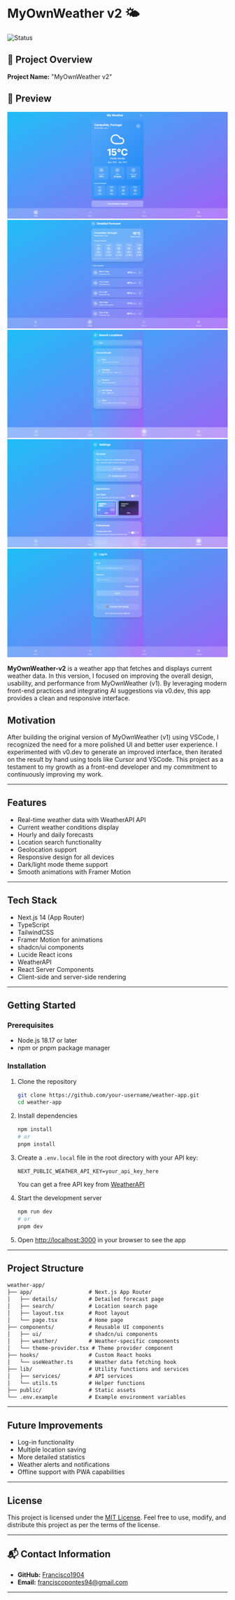 # MyOwnWeather v2 🌤️

![Status](https://img.shields.io/badge/Status-Work%20In%20Progress-yellow)

## 📌 Project Overview

**Project Name:** "MyOwnWeather v2"

## 🌟 Preview

![Weather App Home Screen](screenshots_preview/HOME-PAGE.png)
![Weather Forecast](screenshots_preview/DETAILS-PAGE.png)
![Location Search](screenshots_preview/SEARCH-PAGE.png)
![Settings](screenshots_preview/SETTINGS-PAGE.png)
![Log-In Page](screenshots_preview/LOGIN-PAGE.png)

**MyOwnWeather-v2** is a weather app that fetches and displays current weather data. In this version, I focused on improving the overall design, usability, and performance from MyOwnWeather (v1). By leveraging modern front-end practices and integrating AI suggestions via v0.dev, this app provides a clean and responsive interface.

## Motivation

After building the original version of MyOwnWeather (v1) using VSCode, I recognized the need for a more polished UI and better user experience. I experimented with v0.dev to generate an improved interface, then iterated on the result by hand using tools like Cursor and VSCode. This project as a testament to my growth as a front-end developer and my commitment to continuously improving my work.

---

## Features

- Real-time weather data with WeatherAPI API
- Current weather conditions display
- Hourly and daily forecasts
- Location search functionality
- Geolocation support
- Responsive design for all devices
- Dark/light mode theme support
- Smooth animations with Framer Motion

---

## Tech Stack

- Next.js 14 (App Router)
- TypeScript
- TailwindCSS
- Framer Motion for animations
- shadcn/ui components
- Lucide React icons
- WeatherAPI
- React Server Components
- Client-side and server-side rendering

---

## Getting Started

### Prerequisites

- Node.js 18.17 or later
- npm or pnpm package manager

### Installation

1. Clone the repository

   ```bash
   git clone https://github.com/your-username/weather-app.git
   cd weather-app
   ```

2. Install dependencies

   ```bash
   npm install
   # or
   pnpm install
   ```

3. Create a `.env.local` file in the root directory with your API key:

   ```
   NEXT_PUBLIC_WEATHER_API_KEY=your_api_key_here
   ```

   You can get a free API key from [WeatherAPI](https://www.weatherapi.com/)

4. Start the development server

   ```bash
   npm run dev
   # or
   pnpm dev
   ```

5. Open [http://localhost:3000](http://localhost:3000) in your browser to see the app

---

## Project Structure

```
weather-app/
├── app/                  # Next.js App Router
│   ├── details/          # Detailed forecast page
│   ├── search/           # Location search page
│   ├── layout.tsx        # Root layout
│   └── page.tsx          # Home page
├── components/           # Reusable UI components
│   ├── ui/               # shadcn/ui components
│   ├── weather/          # Weather-specific components
│   └── theme-provider.tsx # Theme provider component
├── hooks/                # Custom React hooks
│   └── useWeather.ts     # Weather data fetching hook
├── lib/                  # Utility functions and services
│   ├── services/         # API services
│   └── utils.ts          # Helper functions
├── public/               # Static assets
└── .env.example          # Example environment variables
```

---

## Future Improvements

- Log-in functionality
- Multiple location saving
- More detailed statistics
- Weather alerts and notifications
- Offline support with PWA capabilities

---

## License

This project is licensed under the [MIT License](./LICENSE). Feel free to use, modify, and distribute this project as per the terms of the license.

---

## 📬 Contact Information

- **GitHub:** [Francisco1904](https://github.com/Francisco1904)
- **Email:** [franciscopontes94@gmail.com](mailto:franciscopontes94@gmail.com)

---
